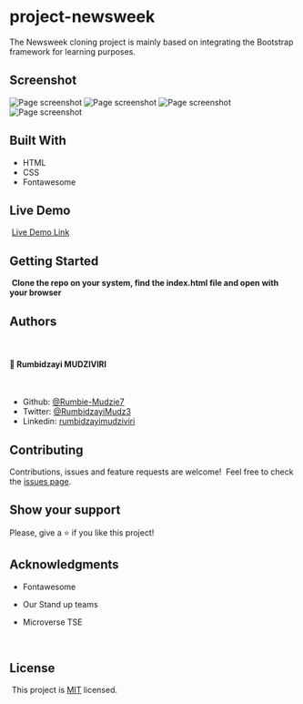 # project-newsweek
The Newsweek  cloning project is mainly based on integrating the Bootstrap framework for learning purposes.

## Screenshot

![Page screenshot](images/newsweek-desktop-view-screenshot.png)
![Page screenshot](images/tablet-view-screenshot.png)
![Page screenshot](images/mobile-view-screenshot-1.png)
![Page screenshot](images/mobile-view-screenshot-2.png)


## Built With

- HTML
- CSS
- Fontawesome
  ​

## Live Demo

​
[Live Demo Link](https://rawcdn.githack.com/Rumbie-Mudzie7/project-newsweek/201a847a12444b08acdb99bbaf7a378106f7f2b8/index.html)
​

## Getting Started

​
**Clone the repo on your system, find the index.html file and open with your browser**
​

## Authors
​
#### 👤 **Rumbidzayi MUDZIVIRI**
​
- Github: [@Rumbie-Mudzie7](https://github.com/Rumbie-Mudzie7)
- Twitter: [@RumbidzayiMudz3](https://twitter.com/RumbidzayiMudz3)
- Linkedin: [rumbidzayimudziviri](https://www.linkedin.com/in/rumbidzayi-mudziviri-792b4b85/)​

## Contributing

Contributions, issues and feature requests are welcome!
​
Feel free to check the [issues page](https://github.com/Rumbie-Mudzie7/project-newsweek/issues).
​

## Show your support

Please, give a ⭐️ if you like this project!
​

## Acknowledgments

- Fontawesome
- Our Stand up teams
- Microverse TSE

  ​
## License
​
This project is [MIT](lic.url) licensed.
